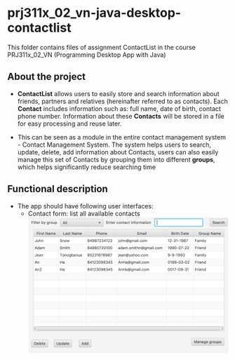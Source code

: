 # prj311x_02_vn-java-desktop-contactlist
 This folder contains files of assignment ContactList in the course PRJ311x_02_VN (Programming Desktop App with Java)


## About the project
- **ContactList** allows users to easily store and search information about friends, partners and relatives (hereinafter referred to as contacts). Each **Contact** includes information such as: full name, date of birth, contact phone number. Information about these **Contacts** will be stored in a file for easy processing and reuse later.

- This can be seen as a module in the entire contact management system - Contact Management System. The system helps users to search, update, delete, add information about Contacts, users can also easily manage this set of Contacts by grouping them into different **groups**, which helps significantly reduce searching time

## Functional description
- The app should have following user interfaces:
  - Contact form: list all available contacts
  ![Contact list](/contactlist_image/contact.png)
